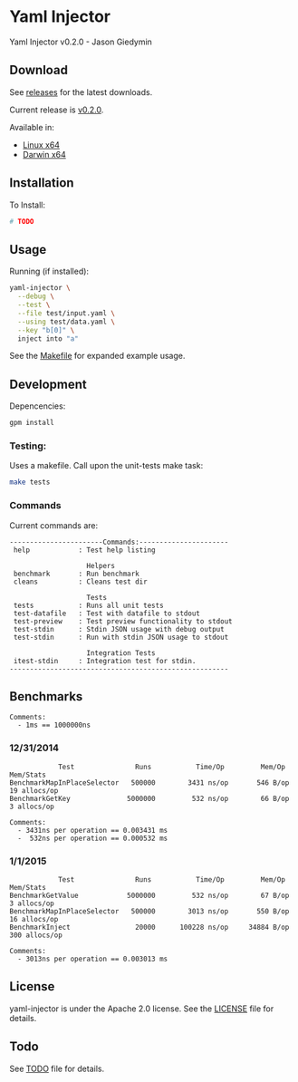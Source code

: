 # Yaml Injector

Yaml Injector v0.2.0 - Jason Giedymin

## Download

See [releases](https://github.com/JasonGiedymin/yaml-injector/releases) for the latest downloads.

Current release is [v0.2.0](https://github.com/JasonGiedymin/yaml-injector/releases/tag/v0.2.0).

Available in:
  - [Linux x64](https://github.com/JasonGiedymin/yaml-injector/releases/download/v0.2.0/yaml-injector-0.2.0-linux64.tar.bz2)
  - [Darwin x64](https://github.com/JasonGiedymin/yaml-injector/releases/download/v0.2.0/yaml-injector-0.2.0-darwin64.tar.bz2)


## Installation

To Install:
```bash
# TODO
```

## Usage

Running (if installed):

```bash
yaml-injector \
  --debug \
  --test \
  --file test/input.yaml \
  --using test/data.yaml \
  --key "b[0]" \
  inject into "a"
```

See the [Makefile](Makefile) for expanded example usage.


## Development

Depencencies:

```bash
gpm install
```

### Testing:

Uses a makefile. Call upon the unit-tests make task:

```bash
make tests
```

### Commands

Current commands are:

```
-----------------------Commands:----------------------
 help            : Test help listing 

                   Helpers 
 benchmark       : Run benchmark 
 cleans          : Cleans test dir 

                   Tests 
 tests           : Runs all unit tests 
 test-datafile   : Test with datafile to stdout 
 test-preview    : Test preview functionality to stdout 
 test-stdin      : Stdin JSON usage with debug output 
 test-stdin      : Run with stdin JSON usage to stdout 

                   Integration Tests 
 itest-stdin     : Integration test for stdin. 
------------------------------------------------------
```

## Benchmarks

```
Comments:
  - 1ms == 1000000ns
```

### 12/31/2014
```
            Test               Runs           Time/Op         Mem/Op          Mem/Stats
BenchmarkMapInPlaceSelector   500000        3431 ns/op       546 B/op       19 allocs/op
BenchmarkGetKey              5000000         532 ns/op        66 B/op        3 allocs/op

Comments:
  - 3431ns per operation == 0.003431 ms
  -  532ns per operation == 0.000532 ms
```

### 1/1/2015
```
            Test               Runs           Time/Op         Mem/Op          Mem/Stats
BenchmarkGetValue            5000000         532 ns/op        67 B/op        3 allocs/op
BenchmarkMapInPlaceSelector   500000        3013 ns/op       550 B/op       16 allocs/op
BenchmarkInject                20000      100228 ns/op     34884 B/op      300 allocs/op

Comments:
  - 3013ns per operation == 0.003013 ms
```

## License

yaml-injector is under the Apache 2.0 license. See the [LICENSE](LICENSE) file for details.


## Todo

See [TODO](TODO) file for details.

